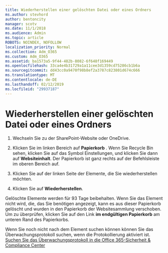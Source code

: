 ```yaml
---
title: Wiederherstellen einer gelöschten Datei oder eines Ordners
ms.author: stevhord
author: bentoncity
manager: scotv
ms.date: 11/1/2018
ms.audience: Admin
ms.topic: article
ROBOTS: NOINDEX, NOFOLLOW
localization_priority: Normal
ms.collection: Adm_O365
ms.custom: Adm_O365
ms.assetid: ba1573a5-9f44-482b-8082-6f648f169449
ms.openlocfilehash: 33ca4e4b31729a1a11cee3d1359cd75286cb1b6a
ms.sourcegitcommit: dd43cc0a9470f98b8ef2a3787c823801d674c666
ms.translationtype: MT
ms.contentlocale: de-DE
ms.lasthandoff: 02/12/2019
ms.locfileid: "29937187"
---
```

# <a name="restore-a-deleted-file-or-folder"></a>Wiederherstellen einer gelöschten Datei oder eines Ordners

1. Wechseln Sie zu der SharePoint-Website oder OneDrive.
    
2. Klicken Sie im linken Bereich auf **Papierkorb** . Wenn Sie Recycle Bin sehen, klicken Sie auf das Symbol Einstellungen, und klicken Sie dann auf **Websiteinhalt**. Der Papierkorb ist ganz rechts auf der Befehlsleiste im oberen Bereich auf.
    
3. Klicken Sie auf der linken Seite der Elemente, die Sie wiederherstellen möchten.
    
4. Klicken Sie auf **Wiederherstellen**.
    
Gelöschte Elemente werden für 93 Tage beibehalten. Wenn Sie das Element nicht wird, die, das Sie benötigen angezeigt, kann es aus dieser Papierkorb gelöscht und wurden in den Papierkorb der Websitesammlung verschoben. Um zu überprüfen, klicken Sie auf den Link **im endgültigen Papierkorb** am unteren Rand des Papierkorbs. 
  
Wenn Sie noch nicht nach dem Element suchen können können Sie das Überwachungsprotokoll suchen, wenn die Protokollierung aktiviert ist. [Suchen Sie das Überwachungsprotokoll in die Office 365-Sicherheit &amp; Compliance Center](https://support.office.com/article/0d4d0f35-390b-4518-800e-0c7ec95e946c.aspx)
  

